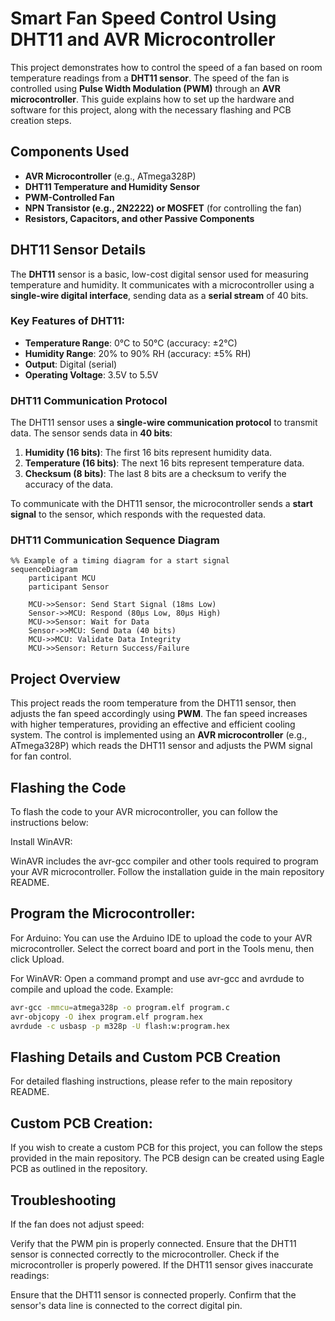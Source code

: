 # Smart Fan Speed Control Using DHT11 and AVR Microcontroller

This project demonstrates how to control the speed of a fan based on room temperature readings from a **DHT11 sensor**. The speed of the fan is controlled using **Pulse Width Modulation (PWM)** through an **AVR microcontroller**. This guide explains how to set up the hardware and software for this project, along with the necessary flashing and PCB creation steps.

## Components Used
- **AVR Microcontroller** (e.g., ATmega328P)
- **DHT11 Temperature and Humidity Sensor**
- **PWM-Controlled Fan**
- **NPN Transistor (e.g., 2N2222) or MOSFET** (for controlling the fan)
- **Resistors, Capacitors, and other Passive Components**

## DHT11 Sensor Details

The **DHT11** sensor is a basic, low-cost digital sensor used for measuring temperature and humidity. It communicates with a microcontroller using a **single-wire digital interface**, sending data as a **serial stream** of 40 bits.

### Key Features of DHT11:
- **Temperature Range**: 0°C to 50°C (accuracy: ±2°C)
- **Humidity Range**: 20% to 90% RH (accuracy: ±5% RH)
- **Output**: Digital (serial)
- **Operating Voltage**: 3.5V to 5.5V

### DHT11 Communication Protocol
The DHT11 sensor uses a **single-wire communication protocol** to transmit data. The sensor sends data in **40 bits**:
1. **Humidity (16 bits)**: The first 16 bits represent humidity data.
2. **Temperature (16 bits)**: The next 16 bits represent temperature data.
3. **Checksum (8 bits)**: The last 8 bits are a checksum to verify the accuracy of the data.

To communicate with the DHT11 sensor, the microcontroller sends a **start signal** to the sensor, which responds with the requested data.

### DHT11 Communication Sequence Diagram

```mermaid
%% Example of a timing diagram for a start signal
sequenceDiagram
    participant MCU
    participant Sensor
    
    MCU->>Sensor: Send Start Signal (18ms Low)
    Sensor->>MCU: Respond (80µs Low, 80µs High)
    MCU->>Sensor: Wait for Data
    Sensor->>MCU: Send Data (40 bits)
    MCU->>MCU: Validate Data Integrity
    MCU->>Sensor: Return Success/Failure

```
## Project Overview

This project reads the room temperature from the DHT11 sensor, then adjusts the fan speed accordingly using **PWM**. The fan speed increases with higher temperatures, providing an effective and efficient cooling system. The control is implemented using an **AVR microcontroller** (e.g., ATmega328P) which reads the DHT11 sensor and adjusts the PWM signal for fan control.

## Flashing the Code
To flash the code to your AVR microcontroller, you can follow the instructions below:

Install WinAVR:

WinAVR includes the avr-gcc compiler and other tools required to program your AVR microcontroller. Follow the installation guide in the main repository README.

## Program the Microcontroller:

For Arduino: You can use the Arduino IDE to upload the code to your AVR microcontroller. Select the correct board and port in the Tools menu, then click Upload.

For WinAVR: Open a command prompt and use avr-gcc and avrdude to compile and upload the code. Example:

```bash
avr-gcc -mmcu=atmega328p -o program.elf program.c
avr-objcopy -O ihex program.elf program.hex
avrdude -c usbasp -p m328p -U flash:w:program.hex
```
## Flashing Details and Custom PCB Creation

For detailed flashing instructions, please refer to the main repository README.

## Custom PCB Creation: 

If you wish to create a custom PCB for this project, you can follow the steps provided in the main repository. The PCB design can be created using Eagle PCB as outlined in the repository.

## Troubleshooting
If the fan does not adjust speed:

Verify that the PWM pin is properly connected.
Ensure that the DHT11 sensor is connected correctly to the microcontroller.
Check if the microcontroller is properly powered.
If the DHT11 sensor gives inaccurate readings:

Ensure that the DHT11 sensor is connected properly.
Confirm that the sensor's data line is connected to the correct digital pin.
